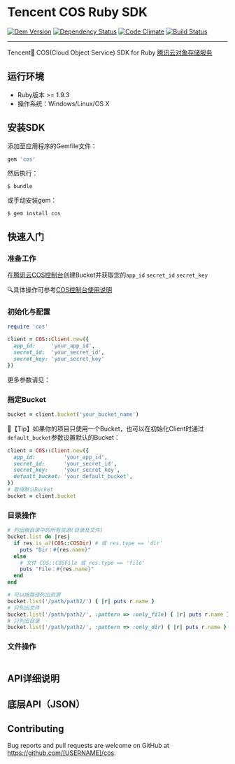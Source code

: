 # Tencent COS Ruby SDK

[![Gem Version](https://badge.fury.io/rb/cos.svg)](https://badge.fury.io/rb/cos) [![Dependency Status](https://gemnasium.com/bfcd58e8c449a47dcf4bd15e35806dc8.svg)](https://gemnasium.com/RaymondChou/cos-ruby-sdk) [![Code Climate](https://codeclimate.com/repos/5690d89cb1a7430e970051c5/badges/e1ec353330a7f9bb90a1/gpa.svg)](https://codeclimate.com/repos/5690d89cb1a7430e970051c5/feed) [![Build Status](https://travis-ci.com/RaymondChou/cos-ruby-sdk.svg?token=J7GcZgoty9nseAGRShu5&branch=master)](https://travis-ci.com/RaymondChou/cos-ruby-sdk)

-----

Tencent🐧 COS(Cloud Object Service) SDK for Ruby  [腾讯云对象存储服务](http://wiki.qcloud.com/wiki/COS%E4%BA%A7%E5%93%81%E4%BB%8B%E7%BB%8D)

## 运行环境

- Ruby版本 >= 1.9.3
- 操作系统：Windows/Linux/OS X

## 安装SDK

添加至应用程序的Gemfile文件：

``` ruby
gem 'cos'
```

然后执行：

``` 
$ bundle
```

或手动安装gem：

``` 
$ gem install cos
```

## 快速入门

### 准备工作

在[腾讯云COS控制台](http://console.qcloud.com/cos)创建Bucket并获取您的`app_id` `secret_id` `secret_key` 

🔍具体操作可参考[COS控制台使用说明](http://www.qcloud.com/wiki/COS%E6%8E%A7%E5%88%B6%E5%8F%B0%E4%BD%BF%E7%94%A8%E8%AF%B4%E6%98%8E)

### 初始化与配置

``` ruby
require 'cos'

client = COS::Client.new({
  app_id:     'your_app_id',
  secret_id:  'your_secret_id',
  secret_key: 'your_secret_key'
})
```

更多参数请见：

### 指定Bucket

``` ruby
bucket = client.bucket('your_bucket_name')
```

🎉【Tip】如果你的项目只使用一个Bucket，也可以在初始化Client时通过`default_bucket`参数设置默认的Bucket：

``` ruby
client = COS::Client.new({
  app_id:         'your_app_id',
  secret_id:      'your_secret_id',
  secret_key:     'your_secret_key',
  defualt_bucket: 'your_default_bucket',
})
# 取得默认Bucket
bucket = client.bucket
```

### 目录操作

``` ruby
# 列出根目录中的所有资源(目录及文件)
bucket.list do |res|
  if res.is_a?(COS::COSDir) # 或 res.type == 'dir'
  	puts "Dir：#{res.name}"
  else
    # 文件 COS::COSFile 或 res.type == 'file'
    puts "File：#{res.name}"
  end
end

# 可以按路径列出资源
bucket.list('/path/path2/') { |r| puts r.name }
# 只列出文件
bucket.list('/path/path2/', :pattern => :only_file) { |r| puts r.name }
# 只列出目录
bucket.list('/path/path2/', :pattern => :only_dir) { |r| puts r.name }
```

### 文件操作

``` ruby

```



## API详细说明





## 底层API（JSON）





## Contributing

Bug reports and pull requests are welcome on GitHub at https://github.com/[USERNAME]/cos.